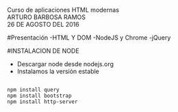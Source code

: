 Curso de aplicaciones HTML modernas   
ARTURO BARBOSA RAMOS   
26 DE AGOSTO DEL 2016   

#Presentación
-HTML Y DOM
-NodeJS y Chrome
-jQuery

#INSTALACION DE NODE

- Descargar node desde nodejs.org   
- Instalamos la versión estable   
```

npm install query   
npm install bootstrap   
npm install http-server   

```
	


